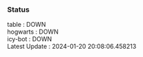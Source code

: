 ### Status


table : DOWN  
hogwarts : DOWN  
icy-bot : DOWN  
Latest Update : 2024-01-20 20:08:06.458213
